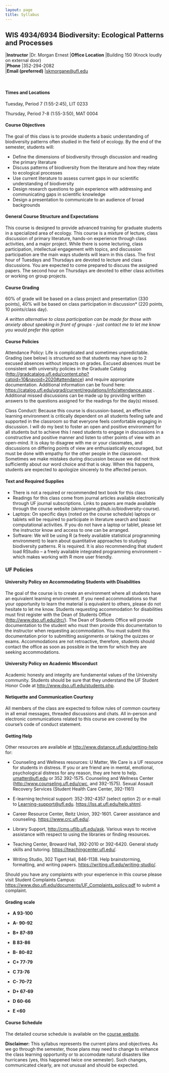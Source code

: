 ```yaml
---
layout: page
title: Syllabus
---
```


## WIS 4934/6934 Biodiversity: Ecological Patterns and Processes

  |**Instructor**         |Dr. Morgan Ernest
  |**Office Location**    |Building 150   (Knock loudly on external door)  
  |**Phone**              |352-294-2082            
  |**Email (preferred)**  |<skmorgane@ufl.edu>  
                                               
<br>
												 
#### **Times and Locations**

Tuesday, Period 7 (1:55-2:45), LIT 0233

Thursday, Period 7-8 (1:55-3:50), MAT 0004

#### **Course Objectives**

The goal of this class is to provide students a basic understanding of biodiversity patterns often studied in the field 
of ecology. By the end of the semester, students will:
*	Define the dimensions of biodiversity through discussion and reading the primary literature
*	Discuss patterns of biodiversity from the literature and how they relate to ecological processes
*	Use current literature to assess current gaps in our scientific understanding of biodiversity
*	Design research questions to gain experience with addressing and communicating gaps in scientific knowledge
*	Design a presentation to communicate to an audience of broad backgrounds

#### **General Course Structure and Expectations**

 This course is designed to provide advanced training for graduate students in a specialized area of ecology. This course is a mixture of lecture, class discussion of primary literature, hands-on experience through class activities, and a major project. While there is some lecturing, class participation, intellectual engagement with topics, and discussion participation are the main ways students will learn in this class. The first hour of Tuesdays and Thursdays are devoted to lecture and class discussions. You are expected to come prepared to discuss the assigned papers. The second hour on Thursdays are devoted to either class activities or working on group projects. 

#### **Course Grading**

60% of grade will be based on a class project and presentation (330 points), 
40% will be based on class participation in discussion* (220 points, 10 points/class day).

*A written alternative to class participation can be made for those with anxiety about speaking in front of groups - just contact me to let me know you would prefer this option*

#### **Course Policies**

Attendance Policy: Life is complicated and sometimes unpredictable. Grading (see below) is structured so that students may have up to 2 excused absences without impacts on grades. Excused absences must be consistent with university policies in the Graduate Catalog (http://gradcatalog.ufl.edu/content.php?catoid=10&navoid=2020#attendance) and require appropriate documentation.  Additional information can be found here: https://catalog.ufl.edu/ugrad/current/regulations/info/attendance.aspx . 
Additional missed discussions can be made up by providing written answers to the questions assigned for the readings for the day(s) missed. 

Class Conduct: Because this course is discussion-based, an effective learning environment is critically dependent on all students feeling safe and supported in the classroom so that everyone feels comfortable engaging in discussion. I will do my best to foster an open and positive environment for all students but to achieve this I need students to engage in discussions in a constructive and positive manner and listen to other points of view with an open-mind. It is okay to disagree with me or your classmates, and discussions on differing points of view are enthusiastically encouraged, but must be done with empathy for the other people in the classroom.  Sometimes we make mistakes during discussion because we did not think sufficiently about our word choice and that is okay. When this happens, students are expected to apologize sincerely to the affected person.

#### **Text and Required Supplies**
* There is not a required or recommended text book for this class
* Readings for this class come from journal articles available electronically through UF journal subscriptions. Links to papers are made available through the course website (skmorgane.github.io/biodiversity-course).
* Laptops: On specific days (noted on the course schedule) laptops or tablets will be required to participate in literature search and basic computational activities. If you do not have a laptop or tablet, please let the instructor know and access to one can be arranged.
* Software: We will be using R (a freely available statistical programming environment) to learn about quantitative approaches to studying biodiversity patterns. R is required. It is also recommending that student load RStudio – a freely available integrated programming environment – which makes working with R more user friendly.

### **UF Policies**

#### **University Policy on Accommodating Students with Disabilities**

The goal of the course is to create an environment where all students have an equivalent learning environment. If you need accommodations so that your opportunity to learn the material is equivalent to others, please do not hesitate to let me know. Students requesting accommodation for disabilities must first register with the Dean of Students Office (http://www.dso.ufl.edu/drc/). The Dean of Students Office will provide documentation to the student who must then provide this documentation to the instructor when requesting accommodation. You must submit this documentation prior to submitting assignments or taking the quizzes or exams. Accommodations are not retroactive, therefore, students should contact the office as soon as possible in the term for which they are seeking accommodations.

#### **University Policy on Academic Misconduct**

Academic honesty and integrity are fundamental values of the University community. Students should be sure that they understand the UF Student Honor Code at http://www.dso.ufl.edu/students.php.

#### **Netiquette and Communication Courtesy**

All members of the class are expected to follow rules of common courtesy in all email messages, threaded discussions and chats. All in-person and electronic communications related to this course are covered by the course’s code of conduct statement.

#### **Getting Help**

Other resources are available at
http://www.distance.ufl.edu/getting-help for:

-   Counseling and Wellness resources: U Matter, We Care is a UF resource for students in distress. If you or are friend are in mental, emotional, psychological distress for any reason, they are here to help. umatter@ufl.edu or 352 392-1575. Counseling and Wellness Center (http://www.counseling.ufl.edu/cwc, and  392-1575). Sexual Assault Recovery Services (Student Health Care Center, 392-1161)

-   E-learning technical support: 352-392-4357 (select option 2) or e-mail to Learning-support@ufl.edu. https://lss.at.ufl.edu/help.shtml.
-   Career Resource Center, Reitz Union, 392-1601.  Career assistance and counseling. https://www.crc.ufl.edu/.
-   Library Support, http://cms.uflib.ufl.edu/ask. Various ways to receive assistance with respect to using the libraries or finding resources.
- Teaching Center, Broward Hall, 392-2010 or 392-6420. General study skills and tutoring. https://teachingcenter.ufl.edu/.
- Writing Studio, 302 Tigert Hall, 846-1138. Help brainstorming, formatting, and writing papers. https://writing.ufl.edu/writing-studio/.


Should you have any complaints with your experience in this course
please visit Student Complaints Campus: https://www.dso.ufl.edu/documents/UF_Complaints_policy.pdf to submit a
complaint.

#### **Grading scale**

-   **A 93-100**

-   **A- 90-92**

-   **B+ 87-89**

-   **B 83-86**

-   **B- 80-82**

-   **C+ 77-79**

-   **C 73-76**

-   **C- 70-72**

-   **D+ 67-69**

-   **D 60-66**

-   **E <60**


#### **Course Schedule**

The detailed course schedule is available on the [course website](https://skmorgane.github.io/biodiversity-course).

**Disclaimer:** This syllabus represents the current plans and
objectives. As we go through the semester, those plans may need to
change to enhance the class learning opportunity or to accomodate natural disasters like hurricanes 
(yes, this happened twice one semester). Such changes, communicated clearly, are not unusual and should be expected.
